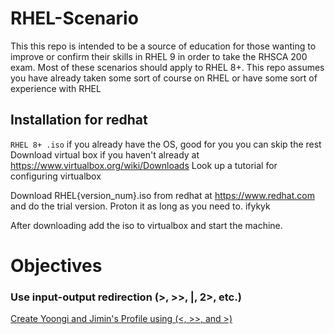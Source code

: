 # RHEL-Scenario
This this repo is intended to be a source of education for those wanting to improve or confirm their skills in RHEL 9
in order to take the RHSCA 200 exam.
Most of these scenarios should apply to RHEL 8+.
This repo assumes you have already taken some sort of course on RHEL or have some sort of experience with RHEL

## Installation for redhat
`RHEL 8+ .iso`
if you already have the OS, good for you you can skip the rest
Download virtual box if you haven't already at https://www.virtualbox.org/wiki/Downloads
Look up a tutorial for configuring virtualbox

Download RHEL{version_num}.iso from redhat at https://www.redhat.com
and do the trial version. Proton it as long as you need to. ifykyk

After downloading add the iso to virtualbox and start the machine.

# Objectives
<!--
## Understand and use essential tools
Scenario 1 -
### Access a shell prompt and issue commands with correct syntax
Scenario 1 -
-->

### Use input-output redirection (>, >>, |, 2>, etc.)
[Create Yoongi and Jimin's Profile using (<, >>, and >)](https://github.com/Oluwa-Temmy/RHEL-Scenario/blob/main/RHCSAEX200/EssentialTools/Scenerio1.txt)
<!--
### Use grep and regular expressions to analyze text
### Access remote systems using SSH
-->
